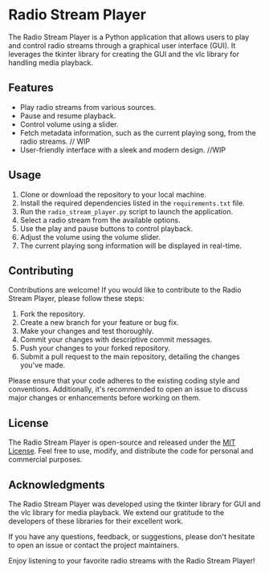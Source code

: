 # Radio Stream Player

The Radio Stream Player is a Python application that allows users to play and control radio streams through a graphical user interface (GUI). It leverages the tkinter library for creating the GUI and the vlc library for handling media playback.

## Features

- Play radio streams from various sources.
- Pause and resume playback.
- Control volume using a slider.
- Fetch metadata information, such as the current playing song, from the radio streams. // WIP
- User-friendly interface with a sleek and modern design. //WIP

## Usage

1. Clone or download the repository to your local machine.
2. Install the required dependencies listed in the `requirements.txt` file.
3. Run the `radio_stream_player.py` script to launch the application.
4. Select a radio stream from the available options.
5. Use the play and pause buttons to control playback.
6. Adjust the volume using the volume slider.
7. The current playing song information will be displayed in real-time.

## Contributing

Contributions are welcome! If you would like to contribute to the Radio Stream Player, please follow these steps:

1. Fork the repository.
2. Create a new branch for your feature or bug fix.
3. Make your changes and test thoroughly.
4. Commit your changes with descriptive commit messages.
5. Push your changes to your forked repository.
6. Submit a pull request to the main repository, detailing the changes you've made.

Please ensure that your code adheres to the existing coding style and conventions. Additionally, it's recommended to open an issue to discuss major changes or enhancements before working on them.

## License

The Radio Stream Player is open-source and released under the [MIT License](LICENSE). Feel free to use, modify, and distribute the code for personal and commercial purposes.

## Acknowledgments

The Radio Stream Player was developed using the tkinter library for GUI and the vlc library for media playback. We extend our gratitude to the developers of these libraries for their excellent work.

If you have any questions, feedback, or suggestions, please don't hesitate to open an issue or contact the project maintainers.

Enjoy listening to your favorite radio streams with the Radio Stream Player!

